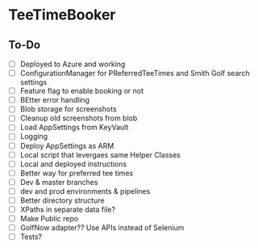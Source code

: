 # TeeTimeBooker

## To-Do
- [ ] Deployed to Azure and working
- [ ] ConfigurationManager for PReferredTeeTimes and Smith Golf search settings
- [ ] Feature flag to enable booking or not
- [ ] BEtter error handling
- [ ] Blob storage for screenshots
- [ ] Cleanup old screenshots from blob
- [ ] Load AppSettings from KeyVault
- [ ] Logging
- [ ] Deploy AppSettings as ARM
- [ ] Local script that levergaes same Helper Classes
- [ ] Local and deployed instructions
- [ ] Better way for preferred tee times
- [ ] Dev & master branches
- [ ] dev and prod environments & pipelines
- [ ] Better directory structure
- [ ] XPaths in separate data file?
- [ ] Make Public repo
- [ ] GolfNow adapter?? Use APIs instead of Selenium
- [ ] Tests?
